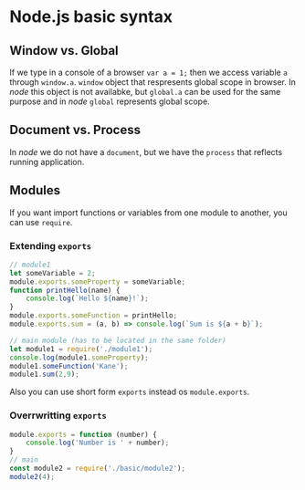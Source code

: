 ﻿# Node.js basic syntax

## Window vs. Global
If we type in a console of a browser `var a = 1;` then we access variable `a` 
through `window.a`. `window` object that respresents global scope in browser.
In _node_ this object is not availabke, but `global.a` can be used for the 
same purpose and in _node_ `global` represents global scope.

## Document vs. Process
In _node_ we do not have a `document`, but we have the `process` that reflects
running application.

## Modules
If you want import functions or variables from one module to another, you can
use `require`.

### Extending `exports`
```js
// module1
let someVariable = 2;
module.exports.someProperty = someVariable;
function printHello(name) {
	console.log(`Hello ${name}!`);
}
module.exports.someFunction = printHello;
module.exports.sum = (a, b) => console.log(`Sum is ${a + b}`);

// main module (has to be located in the same folder)
let module1 = require('./module1');
console.log(module1.someProperty);
module1.someFunction('Kane');
module1.sum(2,9);
```
Also you can use short form `exports` instead os `module.exports`.

### Overrwritting `exports`
```js
module.exports = function (number) {
    console.log('Number is ' + number);
}
// main 
const module2 = require('./basic/module2');
module2(4);
```